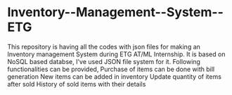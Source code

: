 # Inventory--Management--System--ETG
This repository is having all the codes with json files for making an Inventory management System during ETG AT/ML Internship. It is based on NoSQL based databse, I've used JSON file system for it. Following functionalities can be provided,  Purchase of items can be done with bill generation New items can be added in inventory Update quantity of items after sold History of sold items with their details
